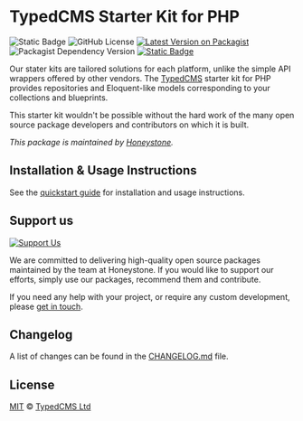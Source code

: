# TypedCMS Starter Kit for PHP

![Static Badge](https://img.shields.io/badge/tests-passing-green)
![GitHub License](https://img.shields.io/github/license/typedcms/php-starter-kit)
[![Latest Version on Packagist](https://img.shields.io/packagist/v/typedcms/php-starter-kit)](https://packagist.org/packages/typedcms/php-starter-kit)
![Packagist Dependency Version](https://img.shields.io/packagist/dependency-v/typedcms/php-starter-kit/php)
[![Static Badge](https://img.shields.io/badge/honeystone-fa6900)](https://honeystone.com)

Our stater kits are tailored solutions for each platform, unlike the simple API
wrappers offered by other vendors. The [TypedCMS](https://typedcms.com) starter kit for PHP
provides repositories and Eloquent-like models corresponding to your
collections and blueprints.

This starter kit wouldn't be possible without the hard work of the many open
source package developers and contributors on which it is built.

_This package is maintained by [Honeystone](https://github.com/honeystone)._

## Installation & Usage Instructions

See the [quickstart guide](https://typedcms.com/technologies/php) for installation and usage instructions.

## Support us

[![Support Us](https://honeystone.com/images/github/support-us.webp)](https://honeystone.com)

We are committed to delivering high-quality open source packages maintained by the team at Honeystone. If you would
like to support our efforts, simply use our packages, recommend them and contribute.

If you need any help with your project, or require any custom development, please [get in touch](https://honeystone.com/contact-us).

## Changelog

A list of changes can be found in the [CHANGELOG.md](CHANGELOG.md) file.

## License

[MIT](LICENSE.md) © [TypedCMS Ltd](https://typedcms.com)

